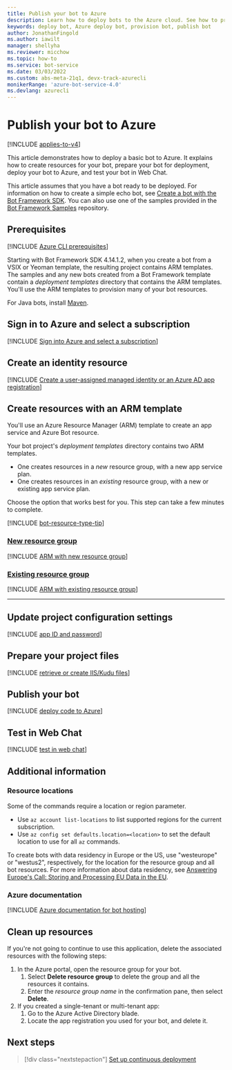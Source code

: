 ```yaml
---
title: Publish your bot to Azure
description: Learn how to deploy bots to the Azure cloud. See how to prepare bots for deployment, deploy the code to the Azure Web App, and test bots in Web Chat.
keywords: deploy bot, Azure deploy bot, provision bot, publish bot
author: JonathanFingold
ms.author: iawilt
manager: shellyha
ms.reviewer: micchow
ms.topic: how-to
ms.service: bot-service
ms.date: 03/03/2022
ms.custom: abs-meta-21q1, devx-track-azurecli
monikerRange: 'azure-bot-service-4.0'
ms.devlang: azurecli
---
```


# Publish your bot to Azure

[!INCLUDE [applies-to-v4](includes/applies-to-v4-current.md)]

This article demonstrates how to deploy a basic bot to Azure. It explains how to create resources for your bot, prepare your bot for deployment, deploy your bot to Azure, and test your bot in Web Chat.

This article assumes that you have a bot ready to be deployed. For information on how to create a simple echo bot, see [Create a bot with the Bot Framework SDK](bot-service-quickstart-create-bot.md). You can also use one of the samples provided in the [Bot Framework Samples](https://github.com/Microsoft/BotBuilder-Samples/blob/master/README.md) repository.

## Prerequisites

[!INCLUDE [Azure CLI prerequisites](./includes/az-cli/prereqs.md)]

Starting with Bot Framework SDK 4.14.1.2, when you create a bot from a VSIX or Yeoman template, the resulting project contains ARM templates.
The samples and any new bots created from a Bot Framework template contain a _deployment templates_ directory that contains the ARM templates.
You'll use the ARM templates to provision many of your bot resources.

For Java bots, install [Maven](https://maven.apache.org/).

## Sign in to Azure and select a subscription

[!INCLUDE [Sign into Azure and select a subscription](./includes/az-cli/sign-in-select-subscription.md)]

<a id="create-app-registration"></a>

## Create an identity resource

[!INCLUDE [Create a user-assigned managed identity or an Azure AD app registration](./includes/az-cli/create-identity-resource.md)]

## Create resources with an ARM template

You'll use an Azure Resource Manager (ARM) template to create an app service and Azure Bot resource.

Your bot project's _deployment templates_ directory contains two ARM templates.

- One creates resources in a _new_ resource group, with a new app service plan.
- One creates resources in an _existing_ resource group, with a new or existing app service plan.

Choose the option that works best for you.
This step can take a few minutes to complete.

[!INCLUDE [bot-resource-type-tip](includes/bot-resource-type-tip.md)]

### [New resource group](#tab/newgroup)

[!INCLUDE [ARM with new resource group](./includes/az-cli/arm-provision-to-new-rg.md)]

### [Existing resource group](#tab/existinggroup)

[!INCLUDE [ARM with existing resource group](./includes/az-cli/arm-provision-to-existing-rg.md)]

---

## Update project configuration settings

[!INCLUDE [app ID and password](./includes/authentication/azure-bot-appid-password.md)]

## Prepare your project files

[!INCLUDE [retrieve or create IIS/Kudu files](./includes/az-cli/prepare-for-deployment.md)]

## Publish your bot

[!INCLUDE [deploy code to Azure](./includes/az-cli/deploy-to-azure.md)]

## Test in Web Chat

[!INCLUDE [test in web chat](includes/deploy/snippet-test-in-web-chat.md)]

## Additional information

### Resource locations

Some of the commands require a location or region parameter.

- Use `az account list-locations` to list supported regions for the current subscription.
- Use `az config set defaults.location=<location>` to set the default location to use for all `az` commands.

To create bots with data residency in Europe or the US, use "westeurope" or "westus2", respectively, for the location for the resource group and all bot resources.
For more information about data residency, see [Answering Europe's Call: Storing and Processing EU Data in the EU](https://blogs.microsoft.com/eupolicy/2021/05/06/eu-data-boundary/).

### Azure documentation

[!INCLUDE [Azure documentation for bot hosting](./includes/azure-docs/apps-and-resources.md)]

## Clean up resources

If you're not going to continue to use this application, delete the associated resources with the following steps:

1. In the Azure portal, open the resource group for your bot.
    1. Select **Delete resource group** to delete the group and all the resources it contains.
    1. Enter the _resource group name_ in the confirmation pane, then select **Delete**.
1. If you created a single-tenant or multi-tenant app:
    1. Go to the Azure Active Directory blade.
    1. Locate the app registration you used for your bot, and delete it.

## Next steps

> [!div class="nextstepaction"]
> [Set up continuous deployment](bot-service-build-continuous-deployment.md)
